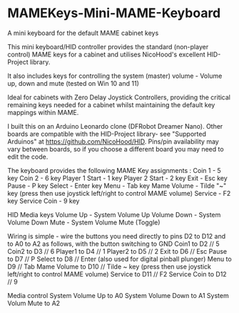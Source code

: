 # MAMEKeys-Mini-MAME-Keyboard
A mini keyboard for the default MAME cabinet keys 

This mini keyboard/HID controller provides the standard (non-player control) MAME keys for a cabinet and utilises NicoHood's excellent HID-Project library. 

It also includes keys for controlling the system (master) volume - Volume up, down and mute (tested on Win 10 and 11)

Ideal for cabinets with Zero Delay Joystick Controllers, providing the critical remaining keys needed for a cabinet whilst maintaining the default key mappings within MAME. 

I built this on an Arduino Leonardo clone (DFRobot Dreamer Nano). Other boards are compatible with the HID-Project library- see "Supported Arduinos" at https://github.com/NicoHood/HID. Pins/pin availability may vary between boards, so if you choose a different board you may need to edit the code. 

The keyboard provides the following MAME Key assignments :
Coin 1 - 5 key
Coin 2 - 6 key
Player 1 Start - 1 key
Player 2 Start - 2 key
Exit - Esc key
Pause - P key
Select - Enter key
Menu  - Tab key
Mame Volume - Tilde "~" key (press then use joystick left/right to control MAME volume)
Service  - F2 key
Service Coin  - 9 key

HID Media keys
Volume Up - System Volume Up
Volume Down - System Volume Down
Mute - System Volume Mute (Toggle)

Wiring is simple - wire the buttons you need directly to pins D2 to D12 and to A0 to A2 as follows, with the button switching to GND 
Coin1 to D2    // 5
Coin2 to D3    // 6
Player1 to D4  // 1
Player2 to D5  // 2
Exit to D6     // Esc
Pause to D7    // P
Select to D8   // Enter (also used for digital pinball plunger)
Menu to D9     // Tab
Mame Volume to D10   // Tilde ~ key (press then use joystick left/right to control MAME volume)
Service to D11      // F2
Service Coin to D12  // 9

Media control
System Volume Up to A0 
System Volume Down to A1
System Volum Mute to A2


